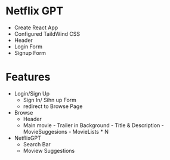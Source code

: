 # Netflix GPT

- Create React App
- Configured TaildWind CSS
- Header
- Login Form
- Signup Form

# Features

- Login/Sign Up
  - Sign In/ Sihn up Form
  - redirect to Browse Page
- Browse
  - Header
  - Main movie - Trailer in Background - Title & Description - MovieSuggesions - MovieLists \* N
- NetflixGPT
  - Search Bar
  - Moview Suggestions
